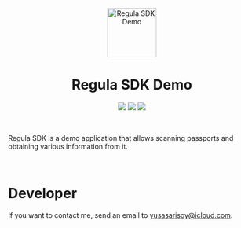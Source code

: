 <div align="center">
  <img width="100" height="100" alt="Regula SDK Demo" src="https://i.ibb.co/LYRSt5h/regula-sdk-demo.png">
  </br>
  <h1><b>Regula SDK Demo</b></h1>
</div>

<div align="center">

![](https://img.shields.io/badge/Editor-Xcode-informational?style=flat&logo=xcode&logoColor=white&color=1173AC) ![](https://img.shields.io/badge/Language-Swift-informational?style=flat&logo=swift&logoColor=white&color=1173AC) ![](https://img.shields.io/badge/Framework-UIKit-informational?style=flat&logo=swift&logoColor=white&color=1173AC)

</div>

</br>

Regula SDK is a demo application that allows scanning passports and obtaining various information from it.

</br>

# <b>Developer</b>

If you want to contact me, send an email to yusasarisoy@icloud.com.

